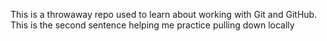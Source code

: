 This is a throwaway repo used to learn about working with Git and GitHub.
This is the second sentence helping me practice pulling down locally
